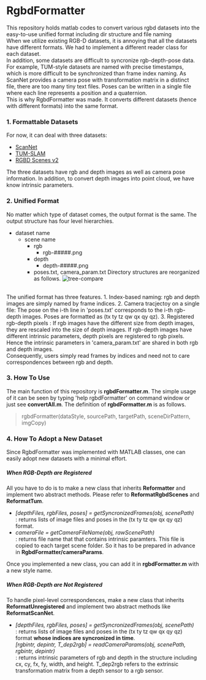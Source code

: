 # RgbdFormatter
This repository holds matlab codes to convert various rgbd datasets into the easy-to-use unified format including dir structure and file naming </br>
When we utilize existing RGB-D datasets, it is annoying that all the datasets have different formats. We had to implement a different reader class for each dataset. </br>
In addition, some datasets are difficult to syncronize rgb-depth-pose data. For example, TUM-style datasets are named with precise timestamps, which is more difficult to be synchronized than frame index naming. As ScanNet provides a camera pose with transformation matrix in a distinct file, there are too many tiny text files. Poses can be written in a single file where each line represents a position and a quaternion. </br>
This is why RgbdFormatter was made. It converts different datasets (hence with different formats) into the same format. </br>

### 1. Formattable Datasets
For now, it can deal with three datasets:
- [ScanNet](http://www.scan-net.org)
- [TUM-SLAM](https://vision.in.tum.de/data/datasets/rgbd-dataset/download)
- [RGBD Scenes v2](http://rgbd-dataset.cs.washington.edu/dataset/rgbd-scenes/)

The three datasets have rgb and depth images as well as camera pose information. In addition, to convert depth images into point cloud, we have know intrinsic parameters.

### 2. Unified Format
No matter which type of dataset comes, the output format is the same.
The output structure has four level hierarchies.
- dataset name
	- scene name
		- rgb
			- rgb-#####.png
		- depth
			- depth-#####.png
		- poses.txt, camera_param.txt
Directory structures are reorganized as follows.
![tree-compare](https://github.com/goodgodgd/RgbdFormatter/blob/master/imgs/tree-compare.png)
</br>
The unified format has three features.
1. Index-based naming: rgb and depth images are simply named by frame indices.
2. Camera tracjectoy on a single file: The pose on the i-th line in 'poses.txt' corresponds to the i-th rgb-depth images. Poses are formatted as (tx ty tz qw qx qy qz).
3. Registered rgb-depth pixels : If rgb images have the different size from depth images, they are rescaled into the size of depth images. If rgb-depth images have different intrinsic parameters, depth pixels are registered to rgb pixels. Hence the intrinsic parameters in 'camera_param.txt' are shared in both rgb and depth images.
</br>
Consequently, users simply read frames by indices and need not to care correspondences between rgb and depth.


### 3. How To Use
The main function of this repository is **rgbdFormatter.m**. The simple usage of it can be seen by typing 'help rgbdFormatter' on command window or just see **convertAll.m**.
The definition of **rgbdFormatter.m** is as follows.
> rgbdFormatter(dataStyle, sourcePath, targetPath, sceneDirPattern, imgCopy)


### 4. How To Adopt a New Dataset
Since RgbdFormatter was implemented with MATLAB classes, one can easily adopt new datasets with a minimal effort.

##### When RGB-Depth are Registered
All you have to do is to make a new class that inherits **Reformatter** and implement two abstract methods. Please refer to **ReformatRgbdScenes** and **ReformatTum**.

- *[depthFiles, rgbFiles, poses] = getSyncronizedFrames(obj, scenePath)* </br>: returns lists of image files and poses in the (tx ty tz qw qx qy qz) format. </br>
- *cameraFile = getCameraFileName(obj, rawScenePath)* </br>
: returns file name that that contains intrinsic paramters. This file is copied to each target scene folder. So it has to be prepared in advance in **RgbdFormatter/cameraParams**. </br>

Once you implemented a new class, you can add it in **rgbdFormatter.m** with a new style name.

##### When RGB-Depth are Not Registered
To handle pixel-level correspondences, make a new class that inherits **ReformatUnregistered** and implement two abstract methods like **ReformatScanNet**.

- *[depthFiles, rgbFiles, poses] = getSyncronizedFrames(obj, scenePath)* </br>: returns lists of image files and poses in the (tx ty tz qw qx qy qz) format **whose indices are syncronized in time**. </br>
*[rgbintr, depintr, T_dep2rgb] = readCameraParams(obj, scenePath, rgbintr, depintr)* </br>
: returns intrinsic parameters of rgb and depth in the structure including cx, cy, fx, fy, width, and height. T_dep2rgb refers to the extrinsic transformation matrix from a depth sensor to a rgb sensor.

